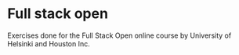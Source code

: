 # Full stack open
Exercises done for the Full Stack Open online course by University of Helsinki and Houston Inc.
